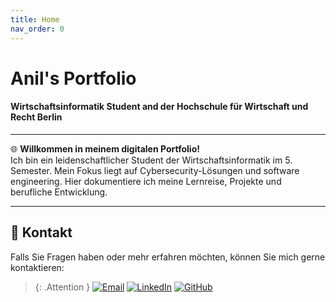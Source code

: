 ```yaml
---
title: Home
nav_order: 0
---
```


# Anil's Portfolio
#### Wirtschaftsinformatik Student and der Hochschule für Wirtschaft und Recht Berlin 

---

🌐 **Willkommen in meinem digitalen Portfolio!**  
Ich bin ein leidenschaftlicher Student der Wirtschaftsinformatik im 5. Semester. Mein Fokus liegt auf Cybersecurity-Lösungen und software engineering. Hier dokumentiere ich meine Lernreise, Projekte und berufliche Entwicklung.

---

<!--### 🛠️ Technical Skills

**Cyber Security**  
🔒 Penetration Testing Grundlagen  
🔐 Sicherheitsaudits & Risikoanalysen  
🌐 Netzwerksicherheit (Firewalls, IDS/IPS)  
📜 Compliance (DSGVO, ISO 27001)

**Software Engineering**  
💻 Sprachen: Python, Java, SQL, XML, HTML, CSS 
🛢️ Datenbanken: MySQL, MongoDB  
🌐 Web: React, Node.js, REST APIs  
⚙️ DevOps: Docker, Git, CI/CD Pipelines

--- -->

## 📧 Kontakt
Falls Sie Fragen haben oder mehr erfahren möchten, können Sie mich gerne kontaktieren:
 
> {: .Attention }
[![Email](https://img.shields.io/badge/-aniloeker@hotmail.com-EA4335?style=for-the-badge&logo=gmail&logoColor=white)](mailto:aniloeker@hotmail.com)
[![LinkedIn](https://img.shields.io/badge/-Anil%20Emircan%20Öker-0A66C2?style=for-the-badge&logo=linkedin&logoColor=white)](https://www.linkedin.com/in/anil-emircan-öker-a2878430a)
[![GitHub](https://img.shields.io/badge/-@Emircan1122-181717?style=for-the-badge&logo=github&logoColor=white)](https://github.com/Emircan1122)
